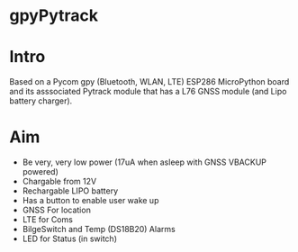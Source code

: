 gpyPytrack
=========

Intro
==========
Based on a Pycom gpy (Bluetooth, WLAN, LTE) ESP286 MicroPython board and its asssociated Pytrack module that has a L76 GNSS module (and Lipo battery charger).

Aim
==========
* Be very, very low power (17uA when asleep with GNSS VBACKUP powered)
* Chargable from 12V
* Rechargable LIPO battery
* Has a button to enable user wake up
* GNSS For location
* LTE for Coms
* BilgeSwitch and Temp (DS18B20) Alarms
* LED for Status (in switch)


